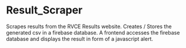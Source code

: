 # Result_Scraper

Scrapes results from the RVCE Results website. 
Creates / Stores the generated csv in a firebase database.
A frontend accesses the firebase database and displays the result in form of a javascript alert.
